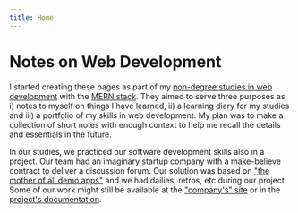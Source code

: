 ```yaml
---
title: Home
---
```


# Notes on Web Development

I started creating these pages as part of my [non-degree studies in web development](https://ict-alan-osaajaksi.pages.labranet.jamk.fi/03.-Moderni-ohjelmistokehitys/sisalto/) with the [MERN stack](https://www.mongodb.com/mern-stack). They aimed to serve three purposes as i) notes to myself on things I have learned, ii) a learning diary for my studies and iii) a portfolio of my skills in web development. My plan was to make a collection of short notes with enough context to help me recall the details and essentials in the future.

In our studies, we practiced our software development skills also in a project. Our team had an imaginary startup company with a make-believe contract to deliver a discussion forum. Our solution was based on ["the mother of all demo apps"](https://realworld-docs.netlify.app/) and we had dailies, retros, etc during our project. Some of our work might still be available at the ["company's" site](https://ff2020s-team3.pages.labranet.jamk.fi/site/) or in the [project's documentation](https://ff2020s-team3.pages.labranet.jamk.fi/core/).

